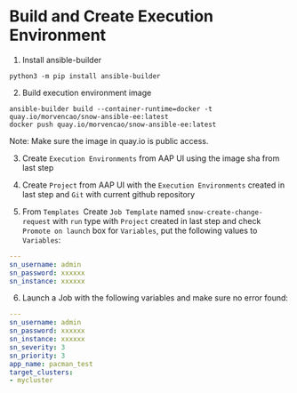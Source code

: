 # Build and Create Execution Environment

1. Install ansible-builder

```shell
python3 -m pip install ansible-builder
```

2. Build execution environment image

```shell
ansible-builder build --container-runtime=docker -t quay.io/morvencao/snow-ansible-ee:latest
docker push quay.io/morvencao/snow-ansible-ee:latest
```

Note: Make sure the image in quay.io is public access.

3. Create `Execution Environments` from AAP UI using the image sha from last step

4. Create `Project` from AAP UI with the `Execution Environments` created in last step and `Git` with current github repository

5. From `Templates `Create `Job Template` named `snow-create-change-request` with `run` type with `Project` created in last step and check `Promote on launch` box for `Variables`, put the following values to `Variables`:

```yaml
---
sn_username: admin
sn_password: xxxxxx
sn_instance: xxxxxx
```

6. Launch a Job with the following variables and make sure no error found:

```yaml
---
sn_username: admin
sn_password: xxxxxx
sn_instance: xxxxxx
sn_severity: 3
sn_priority: 3
app_name: pacman_test
target_clusters:
- mycluster
```

